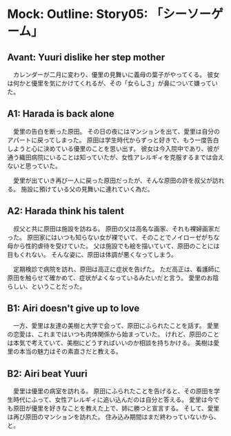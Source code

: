 # Mock: Outline: Story05: 「シーソーゲーム」

## Avant: Yuuri dislike her step mother

　カレンダーが二月に変わり、優里の見舞いに義母の葉子がやってくる。
彼女は何かと優里を気にかけてくれるが、その「女らしさ」が鼻について嫌っていた。

## A1: Harada is back alone

　愛里の告白を断った原田。
その日の夜にはマンションを出て、愛里は自分のアパートに戻ってしまった。
原田は学生時代からずっと好きで、もう一度告白しようと心に決めている優里のことを思い出す。
彼女は今入院中であり、彼が通う織田病院にいることは知っていたが、女性アレルギィを克服するまでは会えないと思っていた。

　愛里が出ていき再び一人に戻った原田だったが、そんな原田の許を叔父が訪れる。
施設に預けている父の見舞いに連れていく為だ。

## A2: Harada think his talent

　叔父と共に原田は施設を訪ねる。
原田の父は高名な画家、それも裸婦画家だった。
原田家にはいつも知らない女が裸でいて、そのことでノイローゼがちな母から性的虐待を受けていた。
父は施設でも絵を描いていて、原田のことには目もくれない。
そんな姿に、原田は体調が悪くなってしまう。

　定期検診で病院を訪れ、原田は高正に症状を告げた。
ただ高正は、看護師に原田を触らせて確かめて、症状がよくなっているみたいだと言う。
愛里のお陰らしい、ということだった。

## B1: Airi doesn't give up to love

　一方、愛里は友達の美樹と大学で会って、原田にふられたことを話す。
愛里の恋愛は、これまではいつも肉体関係から始まっていた。
けれど、原田のことは本気で考えていて、美樹にどうすればいいのか相談を持ちかける。
美樹は愛里の本当の魅力はその素直さだと教える。

## B2: Airi beat Yuuri

　愛里は優里の病室を訪れる。
原田にふられたことを告げると、その原田を学生時代にふって、女性アレルギィに追い込んだのは自分と答える。
愛里は今でも原田が優里を好きなことを教えた上で、姉に勝つと宣言する。
そして、愛里は再び原田のマンションを訪れた。
住み込み期間はまだ終わっていないから、と。


